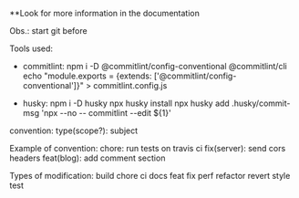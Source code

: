 **Look for more information in the documentation

Obs.: start git before 

Tools used:
 - commitlint:
    npm i -D @commitlint/config-conventional @commitlint/cli
    echo "module.exports = {extends: ['@commitlint/config-conventional']}" > commitlint.config.js

 - husky:
    npm i -D husky
    npx husky install
    npx husky add .husky/commit-msg  'npx --no -- commitlint --edit ${1}'


convention: 
    type(scope?): subject

Example of convention:
    chore: run tests on travis ci
    fix(server): send cors headers
    feat(blog): add comment section

Types of modification:
    build
    chore
    ci
    docs
    feat
    fix
    perf
    refactor
    revert
    style
    test

